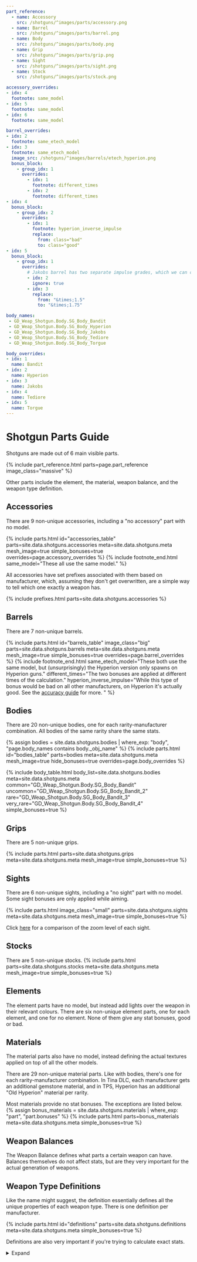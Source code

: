 ```yaml
---
part_reference:
  - name: Accessory
    src: /shotguns/^images/parts/accessory.png
  - name: Barrel
    src: /shotguns/^images/parts/barrel.png
  - name: Body
    src: /shotguns/^images/parts/body.png
  - name: Grip
    src: /shotguns/^images/parts/grip.png
  - name: Sight
    src: /shotguns/^images/parts/sight.png
  - name: Stock
    src: /shotguns/^images/parts/stock.png

accessory_overrides:
- idx: 4
  footnote: same_model
- idx: 5
  footnote: same_model
- idx: 6
  footnote: same_model

barrel_overrides:
- idx: 2
  footnote: same_etech_model
- idx: 3
  footnote: same_etech_model
  image_src: /shotguns/^images/barrels/etech_hyperion.png
  bonus_block:
    - group_idx: 1
      overrides:
        - idx: 1
          footnote: different_times
        - idx: 2
          footnote: different_times
- idx: 4
  bonus_block:
    - group_idx: 2
      overrides:
        - idx: 1
          footnote: hyperion_inverse_impulse
          replace:
            from: class="bad"
            to: class="good"
- idx: 5
  bonus_block:
    - group_idx: 1
      overrides:
        # Jakobs barrel has two separate impulse grades, which we can combine into one
        - idx: 2
          ignore: true
        - idx: 3
          replace:
            from: "&times;1.5"
            to: "&times;1.75"

body_names:
 - GD_Weap_Shotgun.Body.SG_Body_Bandit
 - GD_Weap_Shotgun.Body.SG_Body_Hyperion
 - GD_Weap_Shotgun.Body.SG_Body_Jakobs
 - GD_Weap_Shotgun.Body.SG_Body_Tediore
 - GD_Weap_Shotgun.Body.SG_Body_Torgue

body_overrides:
- idx: 1
  name: Bandit
- idx: 2
  name: Hyperion
- idx: 3
  name: Jakobs
- idx: 4
  name: Tediore
- idx: 5
  name: Torgue
---
```


# Shotgun Parts Guide
Shotguns are made out of 6 main visible parts.

{% include part_reference.html parts=page.part_reference image_class="massive" %}

Other parts include the element, the material, weapon balance, and the weapon type definition.

## Accessories
There are 9 non-unique accessories, including a "no accessory" part with no model.

<style>
#accessories_table img {
    min-width: var(--img-size-standard);
    min-height: var(--img-size-standard);
    max-width: var(--img-size-big);
}
</style>
{% include parts.html 
    id="accessories_table"
    parts=site.data.shotguns.accessories
    meta=site.data.shotguns.meta
    mesh_image=true
    simple_bonuses=true
    overrides=page.accessory_overrides
%}
{% include footnote_end.html
    same_model="These all use the same model."
%}

All accessories have set prefixes associated with them based on manufacturer, which, assuming they
don't get overwritten, are a simple way to tell which one exactly a weapon has.

{% include prefixes.html parts=site.data.shotguns.accessories %}

## Barrels
There are 7 non-unique barrels.

<style>
#barrels_table > div.part-block {
    padding: revert;
}
</style>
{% include parts.html
    id="barrels_table"
    image_class="big"
    parts=site.data.shotguns.barrels
    meta=site.data.shotguns.meta
    mesh_image=true
    simple_bonuses=true
    overrides=page.barrel_overrides
%}
{% include footnote_end.html
    same_etech_model="These both use the same model, but (unsurprisingly) the Hyperion version only spawns on Hyperion guns."
    different_times="The two bonuses are applied at different times of the calculation."
    hyperion_inverse_impulse="While this type of bonus would be bad on all other manufacturers, on Hyperion it's actually good. See the [accuracy guide](/accuracy/#hyperion) for more. "
%}

## Bodies
There are 20 non-unique bodies, one for each rarity-manufacturer combination. All bodies of the
same rarity share the same stats.

<style>
#bodies_table > div:nth-child(2) > img {
    max-width: var(--img-size-big);
    min-height: var(--img-size-standard)
}
</style>
{% assign bodies = site.data.shotguns.bodies
                   | where_exp: "body", "page.body_names contains body._obj_name" %}
{% include parts.html
    id="bodies_table"
    parts=bodies
    meta=site.data.shotguns.meta
    mesh_image=true
    hide_bonuses=true
    overrides=page.body_overrides
%}

{% include body_table.html 
    body_list=site.data.shotguns.bodies
    meta=site.data.shotguns.meta
    common="GD_Weap_Shotgun.Body.SG_Body_Bandit"
    uncommon="GD_Weap_Shotgun.Body.SG_Body_Bandit_2"
    rare="GD_Weap_Shotgun.Body.SG_Body_Bandit_3"
    very_rare="GD_Weap_Shotgun.Body.SG_Body_Bandit_4"
    simple_bonuses=true
%}

## Grips
There are 5 non-unique grips.

{% include parts.html 
    parts=site.data.shotguns.grips
    meta=site.data.shotguns.meta
    mesh_image=true
    simple_bonuses=true
%}

## Sights
There are 6 non-unique sights, including a "no sight" part with no model. Some sight bonuses are
only applied while aiming.

{% include parts.html 
    image_class="small"
    parts=site.data.shotguns.sights
    meta=site.data.shotguns.meta
    mesh_image=true
    simple_bonuses=true
%}

Click [here](/shotguns/zoom/) for a comparison of the zoom level of each sight.

## Stocks
There are 5 non-unique stocks.
{% include parts.html 
    parts=site.data.shotguns.stocks
    meta=site.data.shotguns.meta
    mesh_image=true
    simple_bonuses=true
%}

## Elements
The element parts have no model, but instead add lights over the weapon in their relevant colours.
There are six non-unique element parts, one for each element, and one for no element. None of them
give any stat bonuses, good or bad. 

## Materials
The material parts also have no model, instead defining the actual textures applied on top of all
the other models.

There are 29 non-unique material parts. Like with bodies, there's one for each rarity-manufacturer
combination. In Tina DLC, each manufacturer gets an additional gemstone material, and in TPS,
Hyperion has an additional "Old Hyperion" material per rarity.

Most materials provide no stat bonuses. The exceptions are listed below.
{% assign bonus_materials = site.data.shotguns.materials | where_exp: "part", "part.bonuses" %}
{% include parts.html
    parts=bonus_materials
    meta=site.data.shotguns.meta
    simple_bonuses=true
%}

## Weapon Balances
The Weapon Balance defines what parts a certain weapon can have. Balances themselves do not affect
stats, but are they very important for the actual generation of weapons.

## Weapon Type Definitions
Like the name might suggest, the definition essentially defines all the unique properties of each
weapon type. There is one definition per manufacturer.

<style>
#definitions div.part-block {
    flex-basis: calc(20% - 10px);
}
</style>
{% include parts.html
    id="definitions"
    parts=site.data.shotguns.definitions
    meta=site.data.shotguns.meta
    simple_bonuses=true
%}

Definitions are also very important if you're trying to calculate exact stats.

<details>
    <summary>Expand</summary>

To start with, they define the base values used by all stats stored on the weapon.

{% include definition_base_table.html meta=site.data.shotguns.meta %}

They also define all grade bonuses, and how exactly they get converted into standard bonuses.

{% include definition_grade_table.html meta=site.data.shotguns.meta %}

</details>
